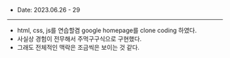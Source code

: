 * Date: 2023.06.26 - 29

---
* html, css, js를 연습할겸 google homepage를 clone coding 하였다.
* 사실상 경험이 전무해서 주먹구구식으로 구현했다.
* 그래도 전체적인 맥락은 조금씩은 보이는 것 같다.
